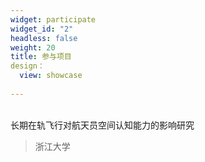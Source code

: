 ```yaml
---
widget: participate
widget_id: "2"
headless: false
weight: 20
title: 参与项目
design：
  view: showcase
  
---
```

<br>
长期在轨飞行对航天员空间认知能力的影响研究

> 浙江大学